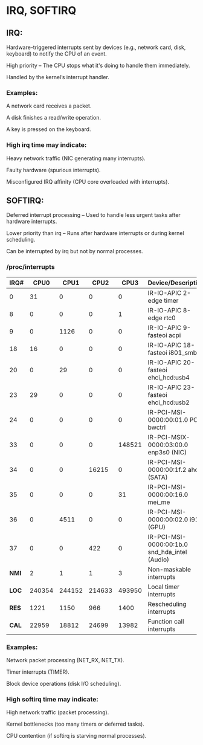 # IRQ, SOFTIRQ

## IRQ:
Hardware-triggered interrupts sent by devices (e.g., network card, disk, keyboard) to notify the CPU of an event.

High priority – The CPU stops what it's doing to handle them immediately.

Handled by the kernel’s interrupt handler.

### Examples:
A network card receives a packet.

A disk finishes a read/write operation.

A key is pressed on the keyboard.

### High irq time may indicate:

Heavy network traffic (NIC generating many interrupts).

Faulty hardware (spurious interrupts).

Misconfigured IRQ affinity (CPU core overloaded with interrupts).

## SOFTIRQ:

Deferred interrupt processing – Used to handle less urgent tasks after hardware interrupts.

Lower priority than irq – Runs after hardware interrupts or during kernel scheduling.

Can be interrupted by irq but not by normal processes.

### /proc/interrupts

| IRQ#  | CPU0    | CPU1   | CPU2   | CPU3     | Device/Description          |
|-------|---------|--------|--------|----------|-----------------------------|
| 0     | 31      | 0      | 0      | 0        | IR-IO-APIC 2-edge timer     |
| 8     | 0       | 0      | 0      | 1        | IR-IO-APIC 8-edge rtc0      |
| 9     | 0       | 1126   | 0      | 0        | IR-IO-APIC 9-fasteoi acpi   |
| 18    | 16      | 0      | 0      | 0        | IR-IO-APIC 18-fasteoi i801_smbus |
| 20    | 0       | 29     | 0      | 0        | IR-IO-APIC 20-fasteoi ehci_hcd:usb4 |
| 23    | 29      | 0      | 0      | 0        | IR-IO-APIC 23-fasteoi ehci_hcd:usb2 |
| 24    | 0       | 0      | 0      | 0        | IR-PCI-MSI-0000:00:01.0 PCIe bwctrl |
| 33    | 0       | 0      | 0      | 148521   | IR-PCI-MSIX-0000:03:00.0 enp3s0 (NIC) |
| 34    | 0       | 0      | 16215  | 0        | IR-PCI-MSI-0000:00:1f.2 ahci (SATA) |
| 35    | 0       | 0      | 0      | 31       | IR-PCI-MSI-0000:00:16.0 mei_me |
| 36    | 0       | 4511   | 0      | 0        | IR-PCI-MSI-0000:00:02.0 i915 (GPU) |
| 37    | 0       | 0      | 422    | 0        | IR-PCI-MSI-0000:00:1b.0 snd_hda_intel (Audio) |
| **NMI** | 2     | 1      | 1      | 3        | Non-maskable interrupts     |
| **LOC** | 240354 | 244152 | 214633 | 493950   | Local timer interrupts      |
| **RES** | 1221   | 1150   | 966    | 1400     | Rescheduling interrupts     |
| **CAL** | 22959  | 18812  | 24699  | 13982    | Function call interrupts    |

### Examples:
Network packet processing (NET_RX, NET_TX).

Timer interrupts (TIMER).

Block device operations (disk I/O scheduling).

### High softirq time may indicate:

High network traffic (packet processing).

Kernel bottlenecks (too many timers or deferred tasks).

CPU contention (if softirq is starving normal processes).

